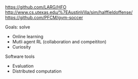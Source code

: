 https://github.com/LARG/HFO
http://www.cs.utexas.edu/%7EAustinVilla/sim/halffieldoffense/
https://github.com/PFCM/gym-soccer

Goals: solve

- Online learning
- Mutli agent RL (collaboration and compeititon)
- Curiosity

Software tools

- Evaluation
- Distributed computation

